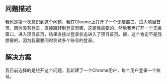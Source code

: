 ## 问题描述

我也是第一次意识到这个问题，我在Chrome上打开了一个无痕窗口，进入项目首页，因为没有登录，直接跳转到登录页面，这是我需要的。然后我再打开一个无痕窗口，进入项目首页，结果直接以登录状态进入了项目首页。额，这个肯定不是我想要的，因为我需要同时测试多个账号的登录。

## 解决方案

我目前选择的是绕开这个问题，我新建了一个Chrome用户，每个用户登录一个账号。